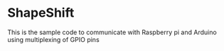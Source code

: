 # ShapeShift
This is the sample code to communicate with Raspberry pi and Arduino using multiplexing of GPIO pins
